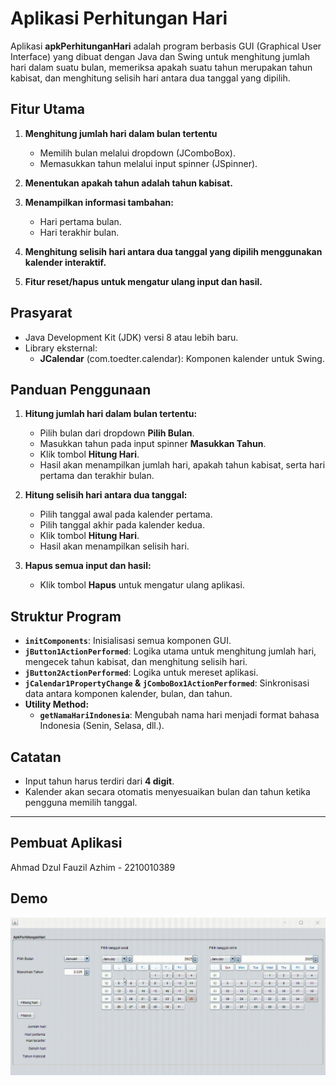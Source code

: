 # Aplikasi Perhitungan Hari

Aplikasi **apkPerhitunganHari** adalah program berbasis GUI (Graphical User Interface) yang dibuat dengan Java dan Swing untuk menghitung jumlah hari dalam suatu bulan, memeriksa apakah suatu tahun merupakan tahun kabisat, dan menghitung selisih hari antara dua tanggal yang dipilih.

## Fitur Utama
1. **Menghitung jumlah hari dalam bulan tertentu**  
   - Memilih bulan melalui dropdown (JComboBox).  
   - Memasukkan tahun melalui input spinner (JSpinner).
   
2. **Menentukan apakah tahun adalah tahun kabisat.**

3. **Menampilkan informasi tambahan:**
   - Hari pertama bulan.
   - Hari terakhir bulan.

4. **Menghitung selisih hari antara dua tanggal yang dipilih menggunakan kalender interaktif.**

5. **Fitur reset/hapus untuk mengatur ulang input dan hasil.**

## Prasyarat
- Java Development Kit (JDK) versi 8 atau lebih baru.
- Library eksternal:
  - **JCalendar** (com.toedter.calendar): Komponen kalender untuk Swing.

## Panduan Penggunaan
1. **Hitung jumlah hari dalam bulan tertentu:**
   - Pilih bulan dari dropdown **Pilih Bulan**.
   - Masukkan tahun pada input spinner **Masukkan Tahun**.
   - Klik tombol **Hitung Hari**.
   - Hasil akan menampilkan jumlah hari, apakah tahun kabisat, serta hari pertama dan terakhir bulan.

2. **Hitung selisih hari antara dua tanggal:**
   - Pilih tanggal awal pada kalender pertama.
   - Pilih tanggal akhir pada kalender kedua.
   - Klik tombol **Hitung Hari**.
   - Hasil akan menampilkan selisih hari.

3. **Hapus semua input dan hasil:**
   - Klik tombol **Hapus** untuk mengatur ulang aplikasi.

## Struktur Program
- **`initComponents`**: Inisialisasi semua komponen GUI.
- **`jButton1ActionPerformed`**: Logika utama untuk menghitung jumlah hari, mengecek tahun kabisat, dan menghitung selisih hari.
- **`jButton2ActionPerformed`**: Logika untuk mereset aplikasi.
- **`jCalendar1PropertyChange` & `jComboBox1ActionPerformed`**: Sinkronisasi data antara komponen kalender, bulan, dan tahun.
- **Utility Method:**
  - **`getNamaHariIndonesia`**: Mengubah nama hari menjadi format bahasa Indonesia (Senin, Selasa, dll.).

## Catatan
- Input tahun harus terdiri dari **4 digit**.
- Kalender akan secara otomatis menyesuaikan bulan dan tahun ketika pengguna memilih tanggal.

---

## Pembuat Aplikasi
Ahmad Dzul Fauzil Azhim - 2210010389

## Demo

![App Screenshot](https://github.com/AhmadDzulFauzilAzhim/apkPerhitunganHari/blob/main/img/demo%20aplikasi%20penghitung%20hari.gif)
